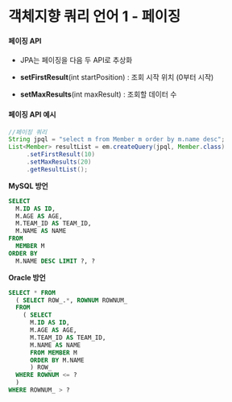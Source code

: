 # 객체지향 쿼리 언어 1 - 페이징

#### 페이징 API

- JPA는 페이징을 다음 두 API로 추상화

- **setFirstResult**(int startPosition) : 조회 시작 위치 (0부터 시작)

- **setMaxResults**(int maxResult) : 조회할 데이터 수

#### 페이징 API 예시

```java
//페이징 쿼리
String jpql = "select m from Member m order by m.name desc"; 
List<Member> resultList = em.createQuery(jpql, Member.class) 
     .setFirstResult(10) 
     .setMaxResults(20) 
     .getResultList(); 
```

**MySQL 방언**

```sql
SELECT
  M.ID AS ID,
  M.AGE AS AGE,
  M.TEAM_ID AS TEAM_ID,
  M.NAME AS NAME
FROM
  MEMBER M
ORDER BY
  M.NAME DESC LIMIT ?, ?
```

**Oracle 방언**

```sql
SELECT * FROM
  ( SELECT ROW_.*, ROWNUM ROWNUM_
  FROM
    ( SELECT
      M.ID AS ID,
      M.AGE AS AGE,
      M.TEAM_ID AS TEAM_ID,
      M.NAME AS NAME
      FROM MEMBER M
      ORDER BY M.NAME
      ) ROW_
  WHERE ROWNUM <= ?
  )
WHERE ROWNUM_ > ?
```

### 
